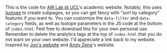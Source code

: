 This is the code for [AIR Lab @ UCL](https://air-lab-ucl.github.io/)'s academic website. Notably, this uses [Isotope](https://isotope.metafizzy.co/) to create subpages, so you can get fancy with "sort by category" features if you want to. You can customize the `data-filter` and `data-category` fields, as well as Isotope parameters in the JS code at the bottom of `index.html`. Feel free to download this for your own personal use. Remember to delete the analytics tags at the top of `index.html` that you do not want on your own website. I'd appreciate a link back to my website. Inspired by [Jon's website](https://jonbarron.info/) and [Andy Zeng](https://andyzeng.github.io/)'s website. 

